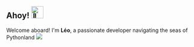 ## Ahoy! <img src="https://fonts.gstatic.com/s/e/notoemoji/latest/1f41d/512.gif" alt="🐝" width="32" height="32">
Welcome aboard! I'm **Léo**, a passionate developer navigating the seas of Pythonland
<picture>
  <source
    srcset="https://github-readme-stats.vercel.app/api?username=Leo-lds&show_icons=true&theme=gotham"
    media="(prefers-color-scheme: dark)"
  />
  <source
    srcset="https://github-readme-stats.vercel.app/api?username=Leo-lds&show_icons=true&theme=vue"
    media="(prefers-color-scheme: light), (prefers-color-scheme: no-preference)"
  />
  <img src="https://github-readme-stats.vercel.app/api?username=Leo-lds&show_icons=true" />
</picture>
